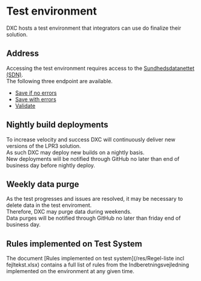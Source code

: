 # Test environment
DXC hosts a test environment that integrators can use do finalize their solution.

## Address
Accessing the test environment requires access to the [Sundhedsdatanettet (SDN)](https://www.medcom.dk/opslag/support).  
The following three endpoint are available.

 * [Save if no errors](https://lprws-test.sds.dsdn.dk/cda-ws/DocumentRepository_Service/PatientHealthcareSaveIfNoErrorsReportingService)
 * [Save with errors](https://lprws-test.sds.dsdn.dk/cda-ws/DocumentRepository_Service/PatientHealthcareReportingService)
 * [Validate](https://lprws-test.sds.dsdn.dk/cda-ws/DocumentRepository_Service/PatientHealthcareValidateReportingService)

## Nightly build deployments
To increase velocity and success DXC will continuously deliver new versions of the LPR3 solution.  
As such DXC may deploy new builds on a nightly basis.  
New deployments will be notified through GitHub no later than end of business day before nightly deploy.

## Weekly data purge
As the test progresses and issues are resolved, it may be necessary to delete data in the test enviroment.  
Therefore, DXC may purge data during weekends.  
Data purges will be notified through GitHub no later than friday end of business day.

## Rules implemented on Test System
The document [Rules implemented on test system](/res/Regel-liste incl fejltekst.xlsx) contains a full list of rules from the Indberetningsvejledning implemented on the environment at any given time.

